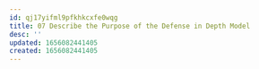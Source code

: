 ```yaml
---
id: qj17yifml9pfkhkcxfe0wqg
title: 07 Describe the Purpose of the Defense in Depth Model
desc: ''
updated: 1656082441405
created: 1656082441405
---
```


